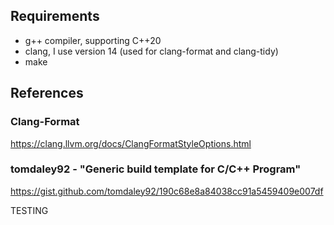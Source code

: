 ## Requirements

- g++ compiler, supporting C++20
- clang, I use version 14 (used for clang-format and clang-tidy)
- make

## References

### Clang-Format
https://clang.llvm.org/docs/ClangFormatStyleOptions.html
### tomdaley92 - "Generic build template for C/C++ Program"
https://gist.github.com/tomdaley92/190c68e8a84038cc91a5459409e007df

TESTING
